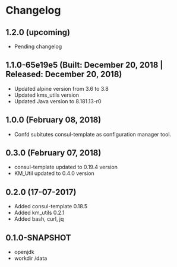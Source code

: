 # Changelog

## 1.2.0 (upcoming)

* Pending changelog

## 1.1.0-65e19e5 (Built: December 20, 2018 | Released: December 20, 2018)

* Updated alpine version from 3.6 to 3.8
* Updated kms_utils version
* Updated Java version to 8.181.13-r0

## 1.0.0 (February 08, 2018)

* Confd subitutes consul-template as configuration manager tool.

## 0.3.0 (February 07, 2018)

* consul-template updated to 0.19.4 version
* KM_Util updated to 0.4.0 version
 
## 0.2.0 (17-07-2017)

* Added consul-template 0.18.5
* Added km_utils 0.2.1
* Added bash, curl, jq

## 0.1.0-SNAPSHOT

* openjdk
* workdir /data
